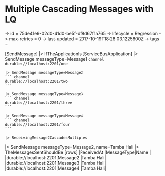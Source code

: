 # Multiple Cascading Messages with LQ

-> id = 75de41e9-02d0-41d0-be5f-df8d67f1a765
-> lifecycle = Regression
-> max-retries = 0
-> last-updated = 2017-10-19T18:28:03.1225800Z
-> tags = 

[SendMessage]
|> IfTheApplicationIs
    [ServiceBusApplication]
    |> SendMessage messageType=Message1
    ``` channel
    durable://localhost:2201/one
    ```

    |> SendMessage messageType=Message2
    ``` channel
    durable://localhost:2201/two
    ```

    |> SendMessage messageType=Message3
    ``` channel
    durable://localhost:2201/three
    ```

    |> SendMessage messageType=Message4
    ``` channel
    durable://localhost:2201/four
    ```

    |> ReceivingMessage2CascadesMultiples

|> SendMessage messageType=Message2, name=Tamba Hali
|> TheMessagesSentShouldBe
    [rows]
    |ReceivedAt              |MessageType|Name      |
    |durable://localhost:2201|Message2   |Tamba Hali|
    |durable://localhost:2201|Message3   |Tamba Hali|
    |durable://localhost:2201|Message4   |Tamba Hali|

~~~
